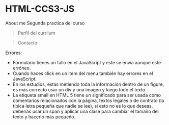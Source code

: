 # HTML-CCS3-JS
About me
Segunda practica del curso

> Perfil del currilum

> Contacto:

Errores: 

- Formulario tienes un fallo en el JavaScript y este se envía aunque este erróneo.
- Cuando haces click en un item del menu también hay errores en el JavaScript.
- En los estudios, estas metiendo toda la información dentro de un figure, es más correcto usar un div y una imagen y luego todo el texto.
- La etiqueta small en HTML 5 tiene un significado para ser usada como comentarios relacionados con la página, textos legales o de contrato (la típica letra pequeña que nadie se lee), si esto no es lo que deseas, deberías usar un span y aplicar una clase para cambiar el tamaño del texto y hacerlo más pequeño.

    

